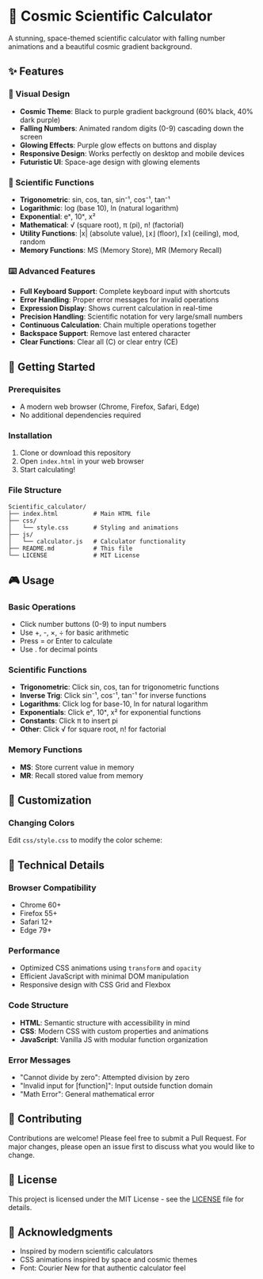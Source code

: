 # 🌌 Cosmic Scientific Calculator

A stunning, space-themed scientific calculator with falling number animations and a beautiful cosmic gradient background.

## ✨ Features

### 🎨 Visual Design
- **Cosmic Theme**: Black to purple gradient background (60% black, 40% dark purple)
- **Falling Numbers**: Animated random digits (0-9) cascading down the screen
- **Glowing Effects**: Purple glow effects on buttons and display
- **Responsive Design**: Works perfectly on desktop and mobile devices
- **Futuristic UI**: Space-age design with glowing elements

### 🧮 Scientific Functions
- **Trigonometric**: sin, cos, tan, sin⁻¹, cos⁻¹, tan⁻¹
- **Logarithmic**: log (base 10), ln (natural logarithm)
- **Exponential**: eˣ, 10ˣ, x²
- **Mathematical**: √ (square root), π (pi), n! (factorial)
- **Utility Functions**: |x| (absolute value), ⌊x⌋ (floor), ⌈x⌉ (ceiling), mod, random
- **Memory Functions**: MS (Memory Store), MR (Memory Recall)

### ⌨️ Advanced Features
- **Full Keyboard Support**: Complete keyboard input with shortcuts
- **Error Handling**: Proper error messages for invalid operations
- **Expression Display**: Shows current calculation in real-time
- **Precision Handling**: Scientific notation for very large/small numbers
- **Continuous Calculation**: Chain multiple operations together
- **Backspace Support**: Remove last entered character
- **Clear Functions**: Clear all (C) or clear entry (CE)

## 🚀 Getting Started

### Prerequisites
- A modern web browser (Chrome, Firefox, Safari, Edge)
- No additional dependencies required

### Installation
1. Clone or download this repository
2. Open `index.html` in your web browser
3. Start calculating! 

### File Structure
```
Scientific_calculator/
├── index.html          # Main HTML file
├── css/
│   └── style.css       # Styling and animations
├── js/
│   └── calculator.js   # Calculator functionality
├── README.md           # This file
└── LICENSE             # MIT License
```

## 🎮 Usage

### Basic Operations
- Click number buttons (0-9) to input numbers
- Use +, -, ×, ÷ for basic arithmetic
- Press = or Enter to calculate
- Use . for decimal points

### Scientific Functions
- **Trigonometric**: Click sin, cos, tan for trigonometric functions
- **Inverse Trig**: Click sin⁻¹, cos⁻¹, tan⁻¹ for inverse functions
- **Logarithms**: Click log for base-10, ln for natural logarithm
- **Exponentials**: Click eˣ, 10ˣ, x² for exponential functions
- **Constants**: Click π to insert pi
- **Other**: Click √ for square root, n! for factorial

### Memory Functions
- **MS**: Store current value in memory
- **MR**: Recall stored value from memory

## 🎨 Customization

### Changing Colors
Edit `css/style.css` to modify the color scheme:

## 🔧 Technical Details

### Browser Compatibility
- Chrome 60+
- Firefox 55+
- Safari 12+
- Edge 79+

### Performance
- Optimized CSS animations using `transform` and `opacity`
- Efficient JavaScript with minimal DOM manipulation
- Responsive design with CSS Grid and Flexbox

### Code Structure
- **HTML**: Semantic structure with accessibility in mind
- **CSS**: Modern CSS with custom properties and animations
- **JavaScript**: Vanilla JS with modular function organization

### Error Messages
- "Cannot divide by zero": Attempted division by zero
- "Invalid input for [function]": Input outside function domain
- "Math Error": General mathematical error

## 🤝 Contributing

Contributions are welcome! Please feel free to submit a Pull Request. For major changes, please open an issue first to discuss what you would like to change.

## 📝 License

This project is licensed under the MIT License - see the [LICENSE](LICENSE) file for details.

## 🙏 Acknowledgments

- Inspired by modern scientific calculators
- CSS animations inspired by space and cosmic themes
- Font: Courier New for that authentic calculator feel
